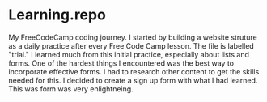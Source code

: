 # Learning.repo
 My FreeCodeCamp coding journey.
I started by building a website struture as a daily practice after every Free Code Camp lesson. The file is labelled "trial."
I learned much from this initial practice, especially about lists and forms.
One of the hardest things I encountered was the best way to incorporate effective forms.
I had to research other content to get the skills needed for this.
I decided to create a sign up form with what I had learned.
This was form was very enlightneing.
